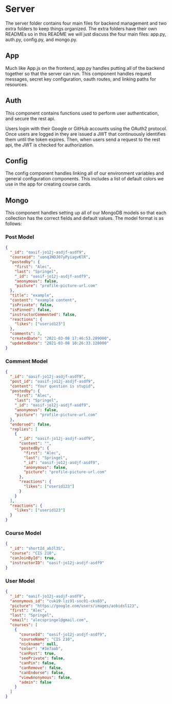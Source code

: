 # Server

The server folder contains four main files for backend management and two extra folders to keep things organized. The extra folders have their own READMEs so in this README we will just discuss the four main files: app.py, auth.py, config.py, and mongo.py.

## App

Much like App.js on the frontend, app.py handles putting all of the backend together so that the server can run. This component handles request messages, secret key configuration, oauth routes, and linking paths for resources.

## Auth

This component contains functions used to perform user authentication, and secure the rest api.

Users login with their Google or GitHub accounts using the OAuth2 protocol. Once users are logged in they are issued a JWT that continuously identifies them until the token expires. Then, when users send a request to the rest api, the JWT is checked for authorization.

## Config

The config component handles linking all of our environment variables and general configuration components. This includes a list of default colors we use in the app for creating course cards.

## Mongo

This component handles setting up all of our MongoDB models so that each collection has the correct fields and default values. The model format is as follows:

### Post Model

```json
{
  "_id": "oasif-jo12j-asdjf-asdf9",
  "courseid": "vonqJNDJ07yPyiagvKlR",
  "postedby": {
    "first": "Alec",
    "last": "Springel",
    "_id": "oasif-jo12j-asdjf-asdf9",
    "anonymous": false,
    "picture": "profile-picture-url.com"
  },
  "title": "example",
  "content": "example content",
  "isPrivate": false,
  "isPinned": false,
  "instructorCommented": false,
  "reactions": {
    "likes": ["userid123"]
  },
  "comments": 3,
  "createdDate": "2021-03-08 17:46:53.289000",
  "updatedDate": "2021-03-08 18:26:33.128000"
}
```

### Comment Model

```json
{
  "_id": "oasif-jo12j-asdjf-asdf9",
  "post_id": "oasif-jo12j-asdjf-asdf9",
  "content": "Your question is stupid",
  "postedby": {
    "first": "Alec",
    "last": "Springel",
    "_id": "oasif-jo12j-asdjf-asdf9",
    "anonymous": false,
    "picture": "profile-picture-url.com"
  },
  "endorsed": false,
  "replies": [
    {
      "_id": "oasif-jo12j-asdjf-asdf9",
      "content": "",
      "postedBy": {
        "first": "Alec",
        "last": "Springel",
        "_id": "oasif-jo12j-asdjf-asdf9",
        "anonymous": false,
        "picture": "profile-picture-url.com"
      },
      "reactions": {
        "likes": ["userid123"]
      }
    }
  ],
  "reactions": {
    "likes": ["userid123"]
  }
}
```

### Course Model

```json
{
  "_id": "shortId_abJl3S",
  "course": "CIS 210",
  "canJoinById": true,
  "instructorID": "oasif-jo12j-asdjf-asdf9"
}
```

### User Model

```json
{
  "_id": "oasif-jo12j-asdjf-asdf9",
  "anonymous_id": "cuk19-lzi91-soc01-cks83",
  "picture": "https://google.com/users/images/aobidsl123",
  "first": "Alec",
  "last": "Springel",
  "email": "alecspringel@gmail.com",
  "courses": [
    {
      "courseId": "oasif-jo12j-asdjf-asdf9",
      "courseName": "CIS 210",
      "nickname": null,
      "color": "#3e7aab",
      "canPost": true,
      "seePrivate": false,
      "canPin": false,
      "canRemove": false,
      "canEndorse": false,
      "viewAnonymous": false,
      "admin": false
    }
  ]
}
```
